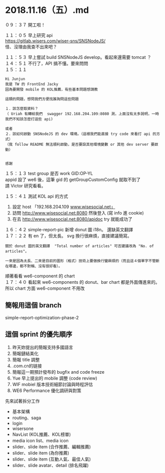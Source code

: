 # 2018.11.16（五）.md

０９：３７ 開工啦！  

１１：０５ 早上研究 api  
https://gitlab.wisers.com/wiser-sns/SNSNodeJS/  
怪、沒理由我查不出來吧？  

１１：５３ 早上嘗試 build SNSNodeJS develop。看起來還需要 tomcat ？  
１４：５１ 不行了，API 搞不懂。要來問問  
１５：１１
```
Hi Junjun
我是 TW 的 FrontEnd Jacky
因為要開發 mobile 的 KOL推薦，有些基本問題想請教

這類的問題，想問我們方便找誰詢問這些問題

１．該怎麼取資料？
（ Uriah 有轉給我們  swagger 192.168.204.109:8080 測，上面沒有太多說明，一時我們不知該怎麼打這些 api)

或者
２．該如何啟動 SNSNodeJS 的 dev 環境。（這樣我們能直接 try code 來看打 api 的方式）
（我 follow README 無法順利啟動，是否要設其他環境變數 or 其他 dev server 要啟動）


感謝
```

１５：１３ test group 是否 work GID:OP-YL  
appid 設了 we6 後，這筆 gid 的 getGroupCustomConfig 就取不到了  
請 Victor 研究看看。  

１５：４１ 測試 KOL api 的方式  
1. 設定 host 「192.168.204.109 www.wisesocial.net」
2. 訪問 http://www.wisesocial.net:8080 然後登入 (寫 info 進 cookie)
3. 在去 http://www.wisesocial.net:8080/apidoc try 就能成功了

１６：４２ simple-report-pic 新增 donut 圖 i18n。 還缺英文翻譯  
１７：２２ 有 en 了，但太長。 svg 換行很麻煩，直接建議簡寫。  
```
關於 donut 圖的英文翻譯  "Total number of articles" 可否建議改為 "No. of articles"。  

一來是因為太長、二來是目前的圖形（格式）技術上要做換行蠻麻煩的（而且這４個單字不管斷在哪邊，都不對稱、沒有很好看）。  
```

順著看看 we6-component 的 chart  
１７：４０ 看起來 we6-components 的 donut、bar chart 都是外面傳進來的。  
所以 chart 方面 we6-component 不用改  

## 簡報用這個 branch
simple-report-optimization-phase-2

## 這個 sprint 的優先順序

1. 昨天妳提出的簡報支持多國語言
2. 簡報鏈結美化
3. 簡報 title 調整
4. .com.cn的链接
5. 簡報這一期預計發布的 bugfix and code freeze
6. Yue 早上提出的 mobile 調整 (code review)
7. WIF mobiel 版本技術細節討論與時程評估
8. WE6 Performance 優化調研與對策

先來試著拆分工作  

 - 基本架構
 - routing、saga
 - login
 - wisersone
 - NavList (KOL推薦、KOL榜單)
 - media icon list、media icon
 - slider、slide item (合作推薦、編輯推薦)
 - slider、slide item (為你推薦)
 - slider、slide item (互動人氣、最佳人氣)
 - slider、slide avatar、detail (排名飛躍)
